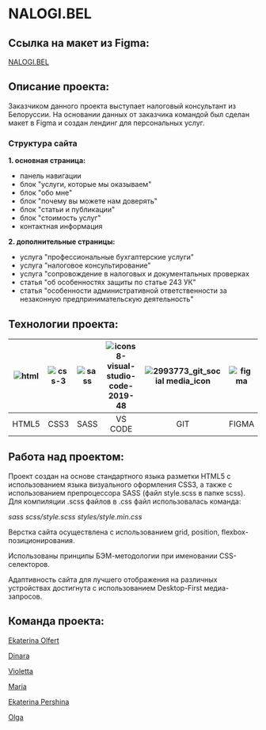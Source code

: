 # NALOGI.BEL


## Ссылка на макет из Figma:
[NALOGI.BEL](https://www.figma.com/file/2b6GRTG5pv3smksv2xq5SY/Project-2?node-id=97-10&t=Q49uVXqhwhgGJdh5-0)


## Описание проекта:
Заказчиком данного проекта выступает налоговый консультант из Белоруссии. 
На основании данных от заказчика командой был сделан макет в Figma и создан лендинг для персональных услуг.

### Структура сайта

**1. основная страница:**
- панель навигации
- блок "услуги, которые мы оказываем"
- блок "обо мне"
- блок "почему вы можете нам доверять"
- блок "статьи и публикации"
- блок "стоимость услуг"
- контактная информация

**2. дополнительные страницы:**
- услуга "профессиональные бухгалтерские услуги"
- услуга "налоговое консультирование"
- услуга "сопровождение в налоговых и документальных проверках
- статья "об особенностях защиты по статье 243 УК"
- статья "особенности административной ответственности за незаконную предпринимательскую деятельность"


## Технологии проекта:
| ![html](https://user-images.githubusercontent.com/123363375/230733009-16fbbd2e-b9f7-4f72-90fc-6f85f333051d.png) | ![css-3](https://user-images.githubusercontent.com/123363375/230733015-cafe89a6-2e78-4dd3-ace9-5b7cba409da1.png) | ![sass](https://user-images.githubusercontent.com/123363375/230733021-c639ed29-9f4c-4e75-b274-f16109f88aac.png) | ![icons8-visual-studio-code-2019-48](https://user-images.githubusercontent.com/123363375/232511421-8f529cc3-a1c9-4128-9674-b98a111eacc8.png) | ![2993773_git_social media_icon](https://user-images.githubusercontent.com/123363375/232524860-b8b6c7c1-a3ab-4673-9818-5b026df40a08.png) | ![figma](https://user-images.githubusercontent.com/123363375/232512013-6a946f24-d554-4005-baf1-f8d6032d944c.png) |
|:---------:|:---------:|:---------:|:---------:|:---------:|:---------:|
| HTML5 | CSS3 | SASS | VS CODE | GIT | FIGMA


## Работа над проектом:
Проект создан на основе стандартного языка разметки HTML5 с использованием языка визуального оформления CSS3, а также с использованием препроцессора SASS (файл style.scss в папке scss). Для компиляции .scss файлов в .css файл использовалась команда:

*sass scss/style.scss styles/style.min.css*

Верстка сайта осуществлена с использованием grid, position, flexbox-позиционирования.

Использованы принципы БЭМ-методологии при именовании CSS-селекторов.

Адаптивность сайта для лучшего отображения на различных устройствах достигнута с использованием Desktop-First медиа-запросов.

## Команда проекта:
[Ekaterina Olfert](https://github.com/olfeeka)

[Dinara](https://github.com/di1ib)

[Violetta](https://github.com/traviare)

[Maria](https://github.com/strelnkv)

[Ekaterina Pershina](https://github.com/perkatya)

[Olga](https://github.com/o-kova)

